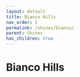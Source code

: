 ```yaml
---
layout: default
title: Bianco Hills
nav_order: 1
permalink: /shines/bianco/
parent: Shines
has_children: true
---
```

# Bianco Hills
